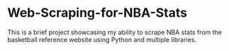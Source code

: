 # Web-Scraping-for-NBA-Stats
This is a brief project showcasing my ability to scrape NBA stats from the basketball reference website using Python and multiple libraries.
